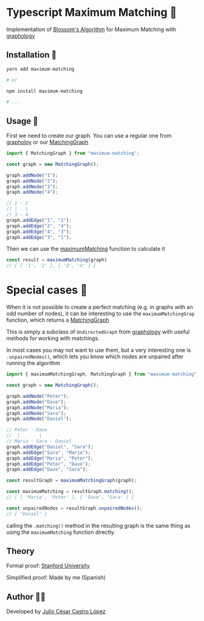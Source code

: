 # Typescript Maximum Matching 📘

Implementation of [Blossom's Algorithm](https://en.wikipedia.org/wiki/Blossom_algorithm) for Maximum Matching with [graphology](https://github.com/graphology/graphology)

## Installation 💾

```bash
yarn add maximum-matching 

# or

npm install maximum-matching 

# ...
```

## Usage 🔬

First we need to create our graph. You can use a regular one from [grapholoy](https://graphology.github.io/) or our [MatchingGraph](https://github.com/juliocastrodev/maximum-matching/blob/main/src/matchings/algorithm/MatchingGraph.ts) 
```ts
import { MatchingGraph } from "maximum-matching";

const graph = new MatchingGraph();

graph.addNode("1");
graph.addNode("2");
graph.addNode("3");
graph.addNode("4");

// 1 - 2
// |   |
// 3 - 4
graph.addEdge("1", "2");
graph.addEdge("2", "4");
graph.addEdge("4", "3");
graph.addEdge("3", "1");
```

Then we can use the [maximumMatching](https://github.com/juliocastrodev/maximum-matching/blob/main/src/matchings/algorithm/maximumMatching.ts) function to calculate it

```ts
const result = maximumMatching(graph)
// [ [ '1', '2' ], [ '3', '4' ] ]
```

# Special cases 🧐

When it is not possible to create a perfect matching (e.g. in graphs with an odd number of nodes), it can be interesting to use the ```maximumMatchingGrap``` function, which returns a [MatchingGraph](https://github.com/juliocastrodev/maximum-matching/blob/main/src/matchings/algorithm/MatchingGraph.ts) 

This is simply a subclass of ```UndirectedGraph``` from [graphology](https://github.com/graphology/graphology) with useful methods for working with matchings. 

In most cases you may not want to use them, but a very interesting one is ```.unpairedNodes()```, which lets you know which nodes are unpaired after running the algorithm

```ts
import { maximumMatchingGraph, MatchingGraph } from "maximum-matching";

const graph = new MatchingGraph();

graph.addNode("Peter");
graph.addNode("Dave");
graph.addNode("Maria");
graph.addNode("Sara");
graph.addNode("Daniel");

// Peter - Dave
//  |       |
// Maria - Sara - Daniel
graph.addEdge("Daniel", "Sara");
graph.addEdge("Sara", "Maria");
graph.addEdge("Maria", "Peter");
graph.addEdge("Peter", "Dave");
graph.addEdge("Dave", "Sara");

const resultGraph = maximumMatchingGraph(graph);

const maximumMatching = resultGraph.matching();
// [ [ 'Maria', 'Peter' ], [ 'Dave', 'Sara' ] ]

const unpairedNodes = resultGraph.unpairedNodes();
// [ 'Daniel' ]
```

calling the ```.matching()``` method in the resulting graph is the same thing as using the ```maximumMatching``` function directly.

## Theory
Formal proof: [Stanford University](https://stanford.edu/~rezab/classes/cme323/S16/projects_reports/shoemaker_vare.pdf)

Simplified proof: Made by me (Spanish)


## Author 🧑‍🔬

Developed by [Julio César Castro López](https://linkedin.com/in/julio-cesar-castro-lopez-b759491b0)